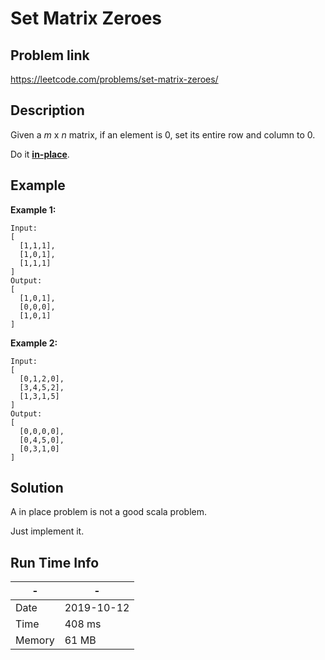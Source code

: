 # Set Matrix Zeroes

## Problem link
https://leetcode.com/problems/set-matrix-zeroes/

## Description

Given a *m* x *n* matrix, if an element is 0, set its entire row and column to 0. 

Do it [**in-place**](https://en.wikipedia.org/wiki/In-place_algorithm).

## Example
**Example 1:**

```
Input: 
[
  [1,1,1],
  [1,0,1],
  [1,1,1]
]
Output: 
[
  [1,0,1],
  [0,0,0],
  [1,0,1]
]
```

**Example 2:**

```
Input: 
[
  [0,1,2,0],
  [3,4,5,2],
  [1,3,1,5]
]
Output: 
[
  [0,0,0,0],
  [0,4,5,0],
  [0,3,1,0]
]
```


## Solution

A in place problem is not a good scala problem.

Just implement it.

## Run Time Info

\- | \-
------------ | -------------
Date | 2019-10-12
Time | 408 ms
Memory | 61 MB	
